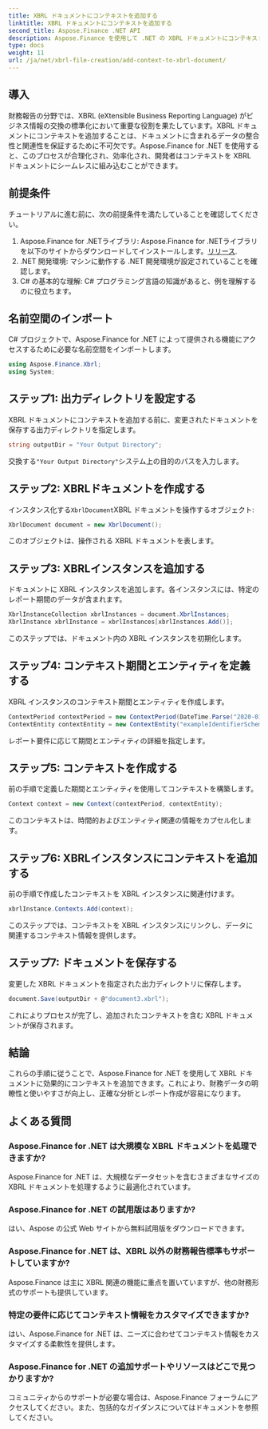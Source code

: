 ```yaml
---
title: XBRL ドキュメントにコンテキストを追加する
linktitle: XBRL ドキュメントにコンテキストを追加する
second_title: Aspose.Finance .NET API
description: Aspose.Finance を使用して .NET の XBRL ドキュメントにコンテキストを追加し、財務レポートを効率化する方法を学びます。#Aspose #Finance #XBRL
type: docs
weight: 11
url: /ja/net/xbrl-file-creation/add-context-to-xbrl-document/
---
```

## 導入
財務報告の分野では、XBRL (eXtensible Business Reporting Language) がビジネス情報の交換の標準化において重要な役割を果たしています。XBRL ドキュメントにコンテキストを追加することは、ドキュメントに含まれるデータの整合性と関連性を保証するために不可欠です。Aspose.Finance for .NET を使用すると、このプロセスが合理化され、効率化され、開発者はコンテキストを XBRL ドキュメントにシームレスに組み込むことができます。
## 前提条件
チュートリアルに進む前に、次の前提条件を満たしていることを確認してください。
1. Aspose.Finance for .NETライブラリ: Aspose.Finance for .NETライブラリを以下のサイトからダウンロードしてインストールします。[リリース](https://releases.aspose.com/finance/net/).
2. .NET 開発環境: マシンに動作する .NET 開発環境が設定されていることを確認します。
3. C# の基本的な理解: C# プログラミング言語の知識があると、例を理解するのに役立ちます。
## 名前空間のインポート
C# プロジェクトで、Aspose.Finance for .NET によって提供される機能にアクセスするために必要な名前空間をインポートします。
```csharp
using Aspose.Finance.Xbrl;
using System;
```
## ステップ1: 出力ディレクトリを設定する
XBRL ドキュメントにコンテキストを追加する前に、変更されたドキュメントを保存する出力ディレクトリを指定します。
```csharp
string outputDir = "Your Output Directory";
```
交換する`"Your Output Directory"`システム上の目的のパスを入力します。
## ステップ2: XBRLドキュメントを作成する
インスタンス化する`XbrlDocument`XBRL ドキュメントを操作するオブジェクト:
```csharp
XbrlDocument document = new XbrlDocument();
```
このオブジェクトは、操作される XBRL ドキュメントを表します。
## ステップ3: XBRLインスタンスを追加する
ドキュメントに XBRL インスタンスを追加します。各インスタンスには、特定のレポート期間のデータが含まれます。
```csharp
XbrlInstanceCollection xbrlInstances = document.XbrlInstances;
XbrlInstance xbrlInstance = xbrlInstances[xbrlInstances.Add()];
```
このステップでは、ドキュメント内の XBRL インスタンスを初期化します。
## ステップ4: コンテキスト期間とエンティティを定義する
XBRL インスタンスのコンテキスト期間とエンティティを作成します。
```csharp
ContextPeriod contextPeriod = new ContextPeriod(DateTime.Parse("2020-01-01"), DateTime.Parse("2020-02-10"));
ContextEntity contextEntity = new ContextEntity("exampleIdentifierScheme", "exampleIdentifier");
```
レポート要件に応じて期間とエンティティの詳細を指定します。
## ステップ5: コンテキストを作成する
前の手順で定義した期間とエンティティを使用してコンテキストを構築します。
```csharp
Context context = new Context(contextPeriod, contextEntity);
```
このコンテキストは、時間的およびエンティティ関連の情報をカプセル化します。
## ステップ6: XBRLインスタンスにコンテキストを追加する
前の手順で作成したコンテキストを XBRL インスタンスに関連付けます。
```csharp
xbrlInstance.Contexts.Add(context);
```
このステップでは、コンテキストを XBRL インスタンスにリンクし、データに関連するコンテキスト情報を提供します。
## ステップ7: ドキュメントを保存する
変更した XBRL ドキュメントを指定された出力ディレクトリに保存します。
```csharp
document.Save(outputDir + @"document3.xbrl");
```
これによりプロセスが完了し、追加されたコンテキストを含む XBRL ドキュメントが保存されます。
## 結論
これらの手順に従うことで、Aspose.Finance for .NET を使用して XBRL ドキュメントに効果的にコンテキストを追加できます。これにより、財務データの明瞭性と使いやすさが向上し、正確な分析とレポート作成が容易になります。
## よくある質問
### Aspose.Finance for .NET は大規模な XBRL ドキュメントを処理できますか?
Aspose.Finance for .NET は、大規模なデータセットを含むさまざまなサイズの XBRL ドキュメントを処理するように最適化されています。
### Aspose.Finance for .NET の試用版はありますか?
はい、Aspose の公式 Web サイトから無料試用版をダウンロードできます。
### Aspose.Finance for .NET は、XBRL 以外の財務報告標準もサポートしていますか?
Aspose.Finance は主に XBRL 関連の機能に重点を置いていますが、他の財務形式のサポートも提供しています。
### 特定の要件に応じてコンテキスト情報をカスタマイズできますか?
はい、Aspose.Finance for .NET は、ニーズに合わせてコンテキスト情報をカスタマイズする柔軟性を提供します。
### Aspose.Finance for .NET の追加サポートやリソースはどこで見つかりますか?
コミュニティからのサポートが必要な場合は、Aspose.Finance フォーラムにアクセスしてください。また、包括的なガイダンスについてはドキュメントを参照してください。
